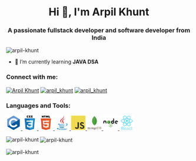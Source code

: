 <h1 align="center">Hi 👋, I'm Arpil Khunt</h1>
<h3 align="center">A passionate fullstack developer and software developer from India</h3>

<p align="left"> <img src="https://komarev.com/ghpvc/?username=arpil-khunt&label=Profile%20views&color=0e75b6&style=flat" alt="arpil-khunt" /> </p>

- 🌱 I’m currently learning **JAVA DSA**

<h3 align="left">Connect with me:</h3>
<p align="left">
<a href="https://linkedin.com/in/arpilkhunt1203" target="_blank"><img align="center" src="https://raw.githubusercontent.com/rahuldkjain/github-profile-readme-generator/master/src/images/icons/Social/linked-in-alt.svg" alt="Arpil Khunt" height="30" width="40" /></a>
<a href="https://instagram.com/arpil_khunt" target="_blank"><img align="center" src="https://raw.githubusercontent.com/rahuldkjain/github-profile-readme-generator/master/src/images/icons/Social/instagram.svg" alt="arpil_khunt" height="30" width="40" /></a>
  <a href="https://leetcode.com/u/Arpil/" target="_blank"> <img align="center" src="https://upload.wikimedia.org/wikipedia/commons/1/19/LeetCode_logo_black.png" alt="arpil_khunt" height="30" width="40" /></a>
</p>

<h3 align="left">Languages and Tools:</h3>
<p align="left"> <a href="https://www.cprogramming.com/" target="_blank" rel="noreferrer"> <img src="https://raw.githubusercontent.com/devicons/devicon/master/icons/c/c-original.svg" alt="c" width="40" height="40"/> </a> <a href="https://www.w3schools.com/css/" target="_blank" rel="noreferrer"> <img src="https://raw.githubusercontent.com/devicons/devicon/master/icons/css3/css3-original-wordmark.svg" alt="css3" width="40" height="40"/> </a> <a href="https://www.w3.org/html/" target="_blank" rel="noreferrer"> <img src="https://raw.githubusercontent.com/devicons/devicon/master/icons/html5/html5-original-wordmark.svg" alt="html5" width="40" height="40"/> </a> <a href="https://www.java.com" target="_blank" rel="noreferrer"> <img src="https://raw.githubusercontent.com/devicons/devicon/master/icons/java/java-original.svg" alt="java" width="40" height="40"/> </a> <a href="https://developer.mozilla.org/en-US/docs/Web/JavaScript" target="_blank" rel="noreferrer"> <img src="https://raw.githubusercontent.com/devicons/devicon/master/icons/javascript/javascript-original.svg" alt="javascript" width="40" height="40"/> </a> <a href="https://www.mongodb.com/" target="_blank" rel="noreferrer"> <img src="https://raw.githubusercontent.com/devicons/devicon/master/icons/mongodb/mongodb-original-wordmark.svg" alt="mongodb" width="40" height="40"/> </a> <a href="https://nodejs.org" target="_blank" rel="noreferrer"> <img src="https://raw.githubusercontent.com/devicons/devicon/master/icons/nodejs/nodejs-original-wordmark.svg" alt="nodejs" width="40" height="40"/> </a> <a href="https://reactjs.org/" target="_blank" rel="noreferrer"> <img src="https://raw.githubusercontent.com/devicons/devicon/master/icons/react/react-original-wordmark.svg" alt="react" width="40" height="40"/> </a> </p>

<p><img align="left" src="https://github-readme-stats.vercel.app/api/top-langs?username=arpil-khunt&show_icons=true&locale=en&layout=compact" alt="arpil-khunt" /></p>

<p>&nbsp;<img align="center" src="https://github-readme-stats.vercel.app/api?username=arpil-khunt&show_icons=true&locale=en" alt="arpil-khunt" /></p>

<p><img align="center" src="https://github-readme-streak-stats.herokuapp.com/?user=arpil-khunt&" alt="arpil-khunt" /></p>
